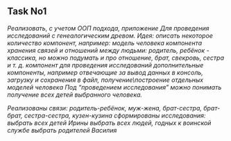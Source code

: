 ## Task No1

_Реализовать, с учетом ООП подхода, приложение Для проведения исследований с генеалогическим древом. Идея: описать некоторое количество компонент, например: модель человека компонента хранения связей и отношений между людьми: родитель, ребёнок - классика, но можно подумать и про отношение, брат, свекровь, сестра и т. д. компонент для проведения исследований дополнительные компоненты, например отвечающие за вывод данных в консоль, загрузку и сохранения в файл, получение\построение отдельных моделей человека Под “проведением исследования” можно понимать получение всех детей выбранного человека._

_Реализованы связи:_
_родитель-ребёнок, муж-жена, брат-сестра, брат-брат, сестра-сестра, кузен-кузина_
_сформированы исследования:_
_выбрать всех детей Ирины_
_выбрать всех людей, годных к воинской службе_
_выбрать родителей Василия_
